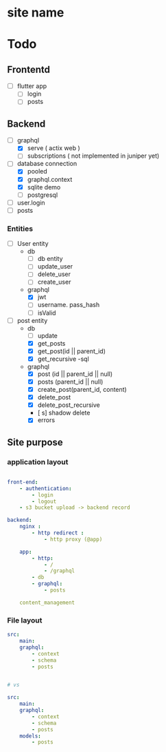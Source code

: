 # site name
# Todo

## Frontentd
- [ ] flutter app
    - [ ] login
    - [ ] posts

## Backend
- [ ] graphql
    - [x] serve ( actix web )
    - [ ] subscriptions ( not implemented in juniper yet)

- [ ] database connection
    - [x] pooled
    - [x] graphql.context
    - [x] sqlite demo
    - [ ] postgresql

- [ ] user.login
- [ ] posts

### Entities

- [ ] User entity
    - db
        - [ ] db entity
        - [ ] update_user
        - [ ] delete_user
        - [ ] create_user
    - graphql
        - [x] jwt
        - [ ] username. pass_hash
        - [ ] isValid

- [ ] post entity
    - db
        - [ ] update
        - [x] get_posts
        - [x] get_post(id || parent_id)
        - [x] get_recursive -sql
    - graphql
        - [x] post (id || parent_id || null)
        - [x] posts (parent_id || null)
        - [x] create_post(parent_id, content)
        - [x] delete_post
        - [x] delete_post_recursive
        - [ s] shadow delete
        - [x] errors

## Site purpose
### application layout


```yaml

front-end:
    - authentication:
        - login
        - logout
    - s3 bucket upload -> backend record

backend:
    nginx :
        - http redirect :
            - http proxy (@app)

    app:
        - http:
            - /
            - /graphql
        - db
        - graphql:
            - posts

    content_management


```

### File layout


```yaml
src:
    main:
    graphql:
        - context
        - schema
        - posts


# vs

src:
    main:
    graphql:
        - context
        - schema
        - posts
    models:
        - posts


```